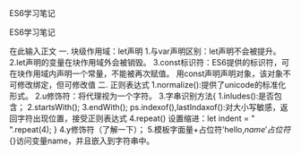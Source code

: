 ﻿ES6学习笔记

ES6学习笔记


在此输入正文
一.  块级作用域：let声明
1.与var声明区别：let声明不会被提升。
2.let声明的变量在块作用域外会被销毁。
3.const标识符：ES6提供的标识符，可在块作用域内声明一个常量，不能被再次赋值。
    用const声明声明对象，该对象不可修改绑定，但可修改值
二.  正则表达式
1.normalize():提供了unicode的标准化形式。
2.u修饰符：将代理视为一个字符。
3.字串识别方法{
    1.inludes():是否包含；
    2.startsWith();
    3.endWith();
    ps.indexof(),lastIndaxof():对大小写敏感，返回字符出现位置，接受正则表达式
    4.repeat() 设置缩进：let indent = " ".repeat(4);
}
4.y修饰符（了解一下）； 
5.模板字面量+占位符'hello,${name}'占位符${}访问变量name，并且嵌入到字符串中。 



